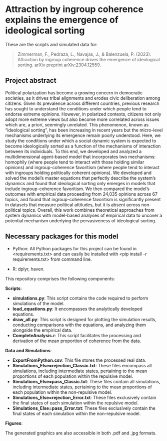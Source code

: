 # Attraction by ingroup coherence explains the emergence of ideological sorting

These are the scripts and simulated data for:

> Zimmerman, F., Pedraza, L., Navajas, J., & Balenzuela, P. (2023). Attraction by ingroup coherence drives the emergence of ideological sorting. arXiv preprint arXiv:2304.12559.

## Project abstract

Political polarization has become a growing concern in democratic societies, as it drives tribal alignments and erodes civic deliberation among citizens. Given its prevalence across different countries, previous research has sought to understand the conditions under which people tend to endorse extreme opinions. However, in polarized contexts, citizens not only adopt more extreme views but also become more correlated across issues which are, a priori, seemingly unrelated. This phenomenon, known as “ideological sorting”, has been increasing in recent years but the micro-level mechanisms underlying its emergence remain poorly understood. Here, we study the conditions under which a social dynamic system is expected to become ideologically sorted as a function of the mechanisms of interaction between its individuals. To this end, we developed and analyzed a multidimensional agent-based model that incorporates two mechanisms: homophily (where people tend to interact with those holding similar opinions) and ingroup-coherence favoritism (where people tend to interact with ingroups holding politically coherent opinions). We developed and solved the model’s master equations that perfectly describe the system’s dynamics and found that ideological sorting only emerges in models that include ingroup-coherence favoritism. We then compared the model’s outcomes with empirical data proceeding from 24,035 opinions across 67 topics, and found that ingroup-coherence favoritism is significantly present in datasets that measure political attitudes, but it is absent across non-political topics. Overall, this work combines theoretical approaches from system dynamics with model-based analyses of empirical data to uncover a potential mechanism underlying the pervasiveness of ideological sorting.


## Necessary packages for this model

* Python: All Python packages for this project can be found in <requirements.txt> and can easily be installed with <pip install -r requirements.txt> from command line.

* R: dplyr, haven.
	
This repository comprises the following components:

**Scripts**:

* **simulations.py**: This script contains the code required to perform simulations of the model.
* **load_equations.py**: It encompasses the analytically developed equations.
* **draw_all.py**: This script is designed for plotting the simulation results, conducting comparisons with the equations, and analyzing them alongside the empirical data.
* **CompleteAnalysis.r**: This script facilitates the processing and derivation of the mean proportion of coherence from the data.

**Data and Simulations**:

* **ExportFromPython.csv**: This file stores the processed real data.
* **Simulations_Else=rejection_Classic.txt**: These files encompass all simulations, including intermediate states, pertaining to the mean proportions of each population within the repulsive model.
* **Simulations_Else=pass_Classic.txt**: These files contain all simulations, including intermediate states, pertaining to the mean proportions of each population within the non-repulsive model.
* **Simulations_Else=rejection_Error.txt**: These files exclusively contain the final states of each simulation within the repulsive model.
* **Simulations_Else=pass_Error.txt**: These files exclusively contain the final states of each simulation within the non-repulsive model.

**Figures**:

The generated graphics are also accessible in both .pdf and .jpg formats.
